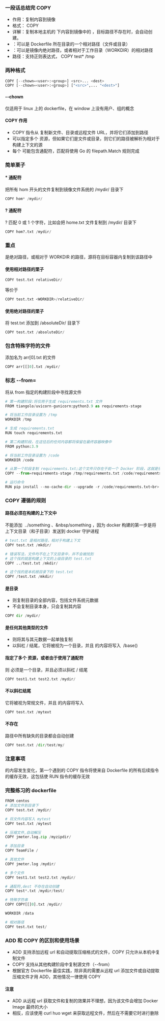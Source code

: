### 一段话总结完 COPY

- 作用：复制内容到镜像
- 格式：&nbsp;COPY <src> <dest> &nbsp;
- 详解：复制本地主机的 <src>下内容到镜像中的 <dest>，目标路径不存在时，会自动创建。
- <src>：可以是&nbsp;Dockerfile 所在目录的一个相对路径（文件或目录）
- <dest>：可以是镜像内绝对路径，或者相对于工作目录（WORKDIR）的相对路径
- 路径：支持正则表达式，&nbsp;COPY test* /tmp&nbsp;

### 两种格式
```python
COPY [--chown=<user>:<group>] <src>... <dest>
COPY [--chown=<user>:<group>] ["<src>",... "<dest>"]
```

#### --chown
仅适用于 linux 上的 dockerfile，在 window 上没有用户、组的概念

#### COPY 作用

- COPY 指令从 <src> 复制新文件、目录或远程文件 URL，并将它们添加到路径 <dest>&nbsp;
- 可以指定多个 <src> 资源，但如果它们是文件或目录，则它们的路径被解析为相对于构建上下文的源
- 每个 <src> 可能包含通配符，匹配将使用 Go 的 filepath.Match 规则完成

### 简单栗子
#### * 通配符
把所有 hom 开头的文件复制到镜像文件系统的 /mydir/ 目录下
```python
COPY hom* /mydir/
```

#### ? 通配符
? 匹配 0 或 1 个字符，比如会把 home.txt 文件复制到 /mydir/ 目录下
```python
COPY hom?.txt /mydir/
```

### 重点
<dest> 是绝对路径，或相对于 WORKDIR 的路径，源将在目标容器内复制到该路径中

#### 使用相对路径的栗子
```python
COPY test.txt relativeDir/
```
等价于
```python
COPY test.txt <WORKDIR>/relativeDir/
```

#### 使用绝对路径的栗子
将 test.txt 添加到 /absoluteDir/ 目录下
```python
COPY test.txt /absoluteDir/
```

### 包含特殊字符的文件
添加名为 arr[0].txt 的文件
```python
COPY arr[[]0].txt /mydir/
```

### 标志 --from=<name>
将从 from 指定的构建阶段中寻找源文件 <src>
```python
# 第一构建阶段:将仅用于生成 requirements.txt 文件
FROM tiangolo/uvicorn-gunicorn:python3.9 as requirements-stage

# 将当前工作目录设置为 /tmp
WORKDIR /tmp

# 生成 requirements.txt
RUN touch requirements.txt

# 第二构建阶段，在这往后的任何内容都将保留在最终容器映像中
FROM python:3.9

# 将当前工作目录设置为 /code
WORKDIR /code

# 从第一个阶段复制 requirements.txt;这个文件只存在于前一个 Docker 阶段，这就是使用 --from-requirements-stage 复制它的原因
COPY --from=requirements-stage /tmp/requirements.txt /code/requirements.txt

# 运行命令
RUN pip install --no-cache-dir --upgrade -r /code/requirements.txt<br>
```

### COPY 遵循的规则
#### <src> 路径必须在构建的上下文中
不能添加 &nbsp;../something&nbsp;、&nbsp/something&nbsp;，因为 docker 构建的第一步是将上下文目录（和子目录）发送到 docker 守护进程
```python
# test.txt 是相对路径，相对于构建上下文
COPY test.txt /mkdir/

# 错误写法，文件均不在上下文目录中，并不会被找到
# 这个找的就是构建上下文的上级目录的 test.txt
COPY ../test.txt /mkdir/

# 这个找的是本机根目录下的 test.txt
COPY /test.txt /mkdir/
```

#### <src> 是目录

- 则复制目录的全部内容，包括文件系统元数据
- 不会复制目录本身，只会复制其内容

```python
COPY dir /mydir/
```

#### <src> 是任何其他类型的文件

- 则将其与其元数据一起单独复制
- <dest> 以斜杠 / 结尾，它将被视为一个目录，并且 <src> 的内容将写入&nbsp;&nbsp;<dest>/base(<src>)&nbsp;


#### 指定了多个 <src> 资源，或者由于使用了通配符
则 <dest> 必须是一个目录，并且必须以斜杠 / 结尾
```python
COPY test1.txt test2.txt /mydir/
```

#### <dest> 不以斜杠结尾
它将被视为常规文件，并且 <src> 的内容将写入 <dest>
```python
COPY test.txt /mytext
```

#### <dest> 不存在
路径中所有缺失的目录都会自动创建
```python
COPY test.txt /dir/test/my/
```

### 注意事项
<src> 的内容发生变化，第一个遇到的 COPY 指令将使来自 Dockerfile 的所有后续指令的缓存无效，这包括使 RUN 指令的缓存无效

### 完整练习的 dockerfile
```python
FROM centos
# 添加文件到目录下
COPY test.txt /mydir/

# 将文件内容写入 mytest
COPY test.txt /mytest

# 压缩文件,自动解压
COPY jmeter.log.zip /myzipdir/

# 添加目录
COPY TeamFile /

# 其他文件
COPY jmeter.log /mydir/

# 多个文件
COPY test1.txt test2.txt /mydir/

# 通配符,dest 不存在自动创建
COPY test*.txt /mydir/test/

# 特殊字符串
COPY COPY[[]0].txt /mydir/

WORKDIR /data

# 相对路径
COPY test.txt test/
```

### ADD 和 COPY 的区别和使用场景

- ADD 支持添加远程 url 和自动提取压缩格式的文件，COPY 只允许从本机中复制文件
- COPY 支持从其他构建阶段中复制源文件（--from）
- 根据官方 Dockerfile 最佳实践，除非真的需要从远程 url 添加文件或自动提取压缩文件才用 ADD，其他情况一律使用 COPY

#### 注意

- ADD 从远程 url 获取文件和复制的效果并不理想，因为该文件会增加 Docker Image 最终的大小
- 相反，应该使用 curl huo wget 来获取远程文件，然后在不需要它时进行删除
